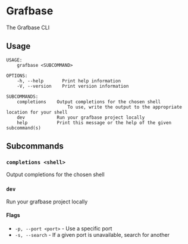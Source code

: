 # Grafbase

The Grafbase CLI

## Usage

```
USAGE:
    grafbase <SUBCOMMAND>

OPTIONS:
    -h, --help       Print help information
    -V, --version    Print version information

SUBCOMMANDS:
    completions    Output completions for the chosen shell
                       To use, write the output to the appropriate location for your shell
    dev            Run your grafbase project locally
    help           Print this message or the help of the given subcommand(s)
```

## Subcommands

### `completions <shell>`

Output completions for the chosen shell

### `dev`

Run your grafbase project locally

#### Flags

- `-p, --port <port>` - Use a specific port
- `-s, --search` - If a given port is unavailable, search for another
